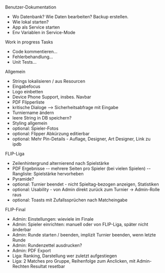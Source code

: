 Benutzer-Dokumentation
- Wo Datenbank? Wie Daten bearbeiten? Backup erstellen.
- Wie lokal starten?
- App als Service starten
- Env Variablen in Service-Mode

Work in progress Tasks
- Code kommentieren...
- Fehlerbehandlung...
- Unit Tests...

Allgemein
- Strings lokalisieren / aus Resourcen
- Eingabefocus
- Logo einbetten
- Device Phone Support, insbes. Navbar
- PDF Flipperliste
- kritische Dialoge --> Sicherheitsabfrage mit Eingabe
- Turniername ändern
- leere String in DB speichern?
- Styling allgemein
- optional: Spieler-Fotos
- optional: Flipper Abkürzung editierbar
- optional: Mehr Pin-Details - Auflage, Designer, Art Designer, Link zu ipdb

FLIP-Liga
- Zeilenhintergrund alternierend nach Spielstärke
- PDF Ergebnisse
-- mehrere Seiten pro Spieler (bei vielen Spielen)
-- Rangliste: Spielstärke hervorheben
- Pyramide?
- optional: Turnier beendet - nicht Spieltag-bezogen anzeigen, Statistiken
- optional: Usability - von Admin direkt zurück zum Turnier -> Admin-Rolle raus
- optional: Toasts mit Zufallssprüchen nach Matcheingabe

FLIP-Final
- Admin: Einstellungen: wieviele im Finale
- Admin: Spieler einrichten: manuell oder von FLIP-Liga, später nicht änderbar
- Admin: Runde starten / beenden, implizit Turnier beenden, wenn letzte Runde
- Admin: Rundenzettel ausdrucken?
- Admin: PDF Export
- Liga: Ranking, Darstellung wer zuletzt aufgestiegen
- Liga: 2 Matches pro Gruppe, Reihenfolge zum Anclicken, mit Admin-Rechten Resultat resetbar

